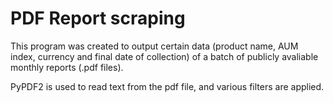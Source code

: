 PDF Report scraping
=====================

This program was created to output certain data (product name, AUM index, currency and final date of collection) of a batch of publicly avaliable monthly reports (.pdf files).

PyPDF2 is used to read text from the pdf file, and various filters are applied.
